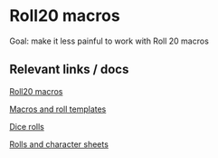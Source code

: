 # Roll20 macros

Goal: make it less painful to work with Roll 20 macros

## Relevant links / docs

[Roll20 macros](https://help.roll20.net/hc/en-us/articles/360037256794-Macros)

[Macros and roll templates](https://help.roll20.net/hc/en-us/articles/360037257334-How-to-Make-Roll-Templates)

[Dice rolls](https://help.roll20.net/hc/en-us/articles/360037773133-Dice-Reference)

[Rolls and character sheets](https://help.roll20.net/hc/en-us/articles/4403865972503-Custom-Roll-Parsing-for-Character-Sheets)
